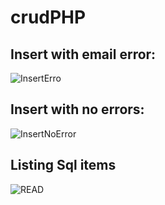 # crudPHP

## Insert with email error:
![InsertErro](https://user-images.githubusercontent.com/66438920/198157287-573a253f-f098-4104-a1a1-b228b76cd573.JPG)

## Insert with no errors: 
![InsertNoError](https://user-images.githubusercontent.com/66438920/198157291-dbc6dddb-f96b-4008-9d92-a1910fe17f87.JPG)

## Listing Sql items
![READ](https://user-images.githubusercontent.com/66438920/198157293-1fc3c3bb-74eb-4a8c-a5da-ea300b899f57.JPG)
